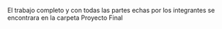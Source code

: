El trabajo completo y con todas las partes echas por los integrantes se encontrara en la carpeta Proyecto Final
